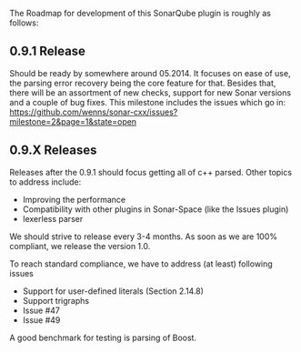 The Roadmap for development of this SonarQube plugin is roughly as follows:

## 0.9.1 Release
Should be ready by somewhere around 05.2014.
It focuses on ease of use, the parsing error recovery being the core feature for that.
Besides that, there will be an assortment of new checks, support for new Sonar versions and a couple of bug fixes. This milestone includes the issues which go in: 
https://github.com/wenns/sonar-cxx/issues?milestone=2&page=1&state=open

## 0.9.X Releases
Releases after the 0.9.1 should focus getting all of c++ parsed. Other topics to address include:
- Improving the performance
- Compatibility with other plugins in Sonar-Space (like the Issues plugin)
- lexerless parser

We should strive to release every 3-4 months. As soon as we are 100% compliant, we release the version 1.0.

To reach standard compliance, we have to address (at least) following issues
- Support for user-defined literals (Section 2.14.8) 
- Support trigraphs
- Issue #47
- Issue #49

A good benchmark for testing is parsing of Boost.
